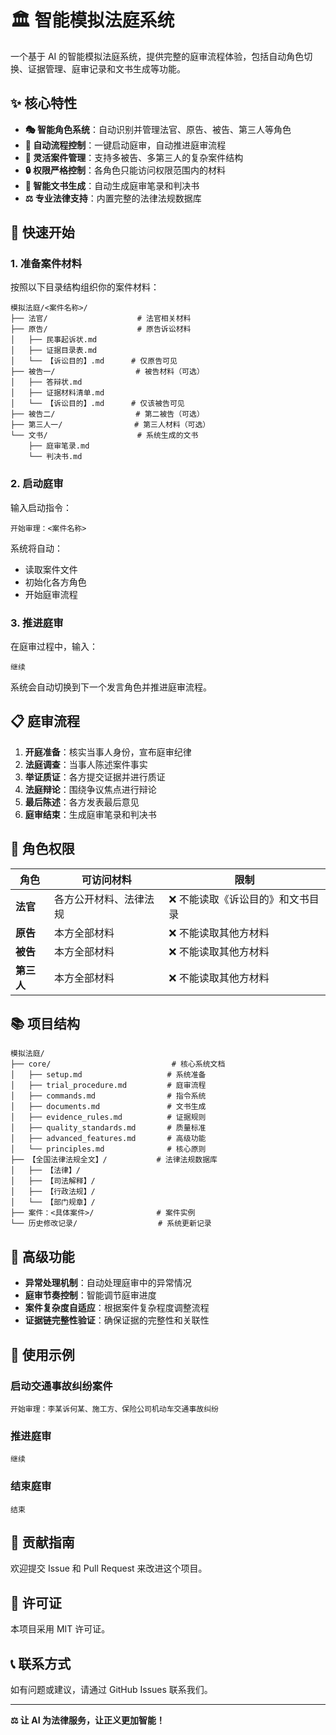 # 🏛️ 智能模拟法庭系统

一个基于 AI 的智能模拟法庭系统，提供完整的庭审流程体验，包括自动角色切换、证据管理、庭审记录和文书生成等功能。

## ✨ 核心特性

- **🎭 智能角色系统**：自动识别并管理法官、原告、被告、第三人等角色
- **🔄 自动流程控制**：一键启动庭审，自动推进庭审流程
- **📁 灵活案件管理**：支持多被告、多第三人的复杂案件结构
- **🔒 权限严格控制**：各角色只能访问权限范围内的材料
- **📝 智能文书生成**：自动生成庭审笔录和判决书
- **⚖️ 专业法律支持**：内置完整的法律法规数据库

## 🚀 快速开始

### 1. 准备案件材料

按照以下目录结构组织你的案件材料：

```
模拟法庭/<案件名称>/
├── 法官/                    # 法官相关材料
├── 原告/                    # 原告诉讼材料
│   ├── 民事起诉状.md
│   ├── 证据目录表.md
│   └── 【诉讼目的】.md      # 仅原告可见
├── 被告一/                  # 被告材料（可选）
│   ├── 答辩状.md
│   ├── 证据材料清单.md
│   └── 【诉讼目的】.md      # 仅该被告可见
├── 被告二/                  # 第二被告（可选）
├── 第三人一/                # 第三人材料（可选）
└── 文书/                    # 系统生成的文书
    ├── 庭审笔录.md
    └── 判决书.md
```

### 2. 启动庭审

输入启动指令：
```
开始审理：<案件名称>
```

系统将自动：
- 读取案件文件
- 初始化各方角色
- 开始庭审流程

### 3. 推进庭审

在庭审过程中，输入：
```
继续
```

系统会自动切换到下一个发言角色并推进庭审流程。

## 📋 庭审流程

1. **开庭准备**：核实当事人身份，宣布庭审纪律
2. **法庭调查**：当事人陈述案件事实
3. **举证质证**：各方提交证据并进行质证
4. **法庭辩论**：围绕争议焦点进行辩论
5. **最后陈述**：各方发表最后意见
6. **庭审结束**：生成庭审笔录和判决书

## 🎯 角色权限

| 角色 | 可访问材料 | 限制 |
|------|------------|------|
| **法官** | 各方公开材料、法律法规 | ❌ 不能读取《诉讼目的》和文书目录 |
| **原告** | 本方全部材料 | ❌ 不能读取其他方材料 |
| **被告** | 本方全部材料 | ❌ 不能读取其他方材料 |
| **第三人** | 本方全部材料 | ❌ 不能读取其他方材料 |

## 📚 项目结构

```
模拟法庭/
├── core/                           # 核心系统文档
│   ├── setup.md                   # 系统准备
│   ├── trial_procedure.md         # 庭审流程
│   ├── commands.md                # 指令系统
│   ├── documents.md               # 文书生成
│   ├── evidence_rules.md          # 证据规则
│   ├── quality_standards.md       # 质量标准
│   ├── advanced_features.md       # 高级功能
│   └── principles.md              # 核心原则
├── 【全国法律法规全文】/           # 法律法规数据库
│   ├── 【法律】/
│   ├── 【司法解释】/
│   ├── 【行政法规】/
│   └── 【部门规章】/
├── 案件：<具体案件>/              # 案件实例
└── 历史修改记录/                  # 系统更新记录
```

## 🔧 高级功能

- **异常处理机制**：自动处理庭审中的异常情况
- **庭审节奏控制**：智能调节庭审进度
- **案件复杂度自适应**：根据案件复杂程度调整流程
- **证据链完整性验证**：确保证据的完整性和关联性

## 📖 使用示例

### 启动交通事故纠纷案件
```
开始审理：李某诉何某、施工方、保险公司机动车交通事故纠纷
```

### 推进庭审
```
继续
```

### 结束庭审
```
结束
```

## 🤝 贡献指南

欢迎提交 Issue 和 Pull Request 来改进这个项目。

## 📄 许可证

本项目采用 MIT 许可证。

## 📞 联系方式

如有问题或建议，请通过 GitHub Issues 联系我们。

---

**⚖️ 让 AI 为法律服务，让正义更加智能！**
